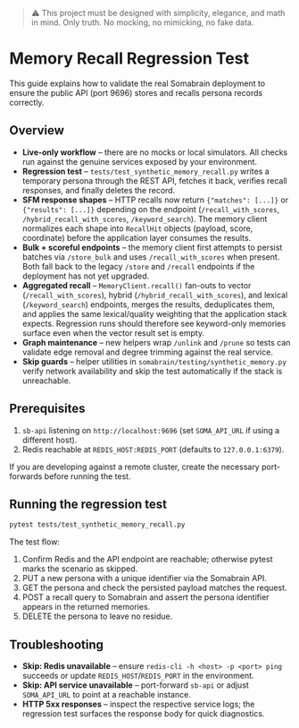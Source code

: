 > :warning: This project must be designed with simplicity, elegance, and math in mind. Only truth. No mocking, no mimicking, no fake data.

# Memory Recall Regression Test

This guide explains how to validate the real Somabrain deployment to ensure the
public API (port 9696) stores and recalls persona records correctly.

## Overview

- **Live-only workflow** – there are no mocks or local simulators. All checks
  run against the genuine services exposed by your environment.
- **Regression test** – `tests/test_synthetic_memory_recall.py` writes a
  temporary persona through the REST API, fetches it back, verifies recall
  responses, and finally deletes the record.
- **SFM response shapes** – HTTP recalls now return
  `{"matches": [...]}` or `{"results": [...]}` depending on the endpoint
  (`/recall_with_scores`, `/hybrid_recall_with_scores`, `/keyword_search`). The memory
  client normalizes each shape into `RecallHit` objects (payload, score, coordinate)
  before the application layer consumes the results.
- **Bulk + scoreful endpoints** – the memory client first attempts to persist
  batches via `/store_bulk` and uses `/recall_with_scores` when present. Both
  fall back to the legacy `/store` and `/recall` endpoints if the deployment
  has not yet upgraded.
- **Aggregated recall** – `MemoryClient.recall()` fan-outs to vector (`/recall_with_scores`),
  hybrid (`/hybrid_recall_with_scores`), and lexical (`/keyword_search`) endpoints, merges
  the results, deduplicates them, and applies the same lexical/quality weighting that the
  application stack expects. Regression runs should therefore see keyword-only memories surface
  even when the vector result set is empty.
- **Graph maintenance** – new helpers wrap `/unlink` and `/prune` so tests can
  validate edge removal and degree trimming against the real service.
- **Skip guards** – helper utilities in
  `somabrain/testing/synthetic_memory.py` verify network availability and skip
  the test automatically if the stack is unreachable.

## Prerequisites

1. `sb-api` listening on `http://localhost:9696` (set `SOMA_API_URL` if using a
   different host).
2. Redis reachable at `REDIS_HOST:REDIS_PORT` (defaults to `127.0.0.1:6379`).

If you are developing against a remote cluster, create the necessary
port-forwards before running the test.

## Running the regression test

```bash
pytest tests/test_synthetic_memory_recall.py
```

The test flow:

1. Confirm Redis and the API endpoint are reachable; otherwise pytest marks
   the scenario as skipped.
2. PUT a new persona with a unique identifier via the Somabrain API.
3. GET the persona and check the persisted payload matches the request.
4. POST a recall query to Somabrain and assert the persona identifier appears
   in the returned memories.
5. DELETE the persona to leave no residue.

## Troubleshooting

- **Skip: Redis unavailable** – ensure `redis-cli -h <host> -p <port> ping`
  succeeds or update `REDIS_HOST`/`REDIS_PORT` in the environment.
- **Skip: API service unavailable** – port-forward `sb-api` or adjust
  `SOMA_API_URL` to point at a reachable instance.
- **HTTP 5xx responses** – inspect the respective service logs; the regression
  test surfaces the response body for quick diagnostics.
